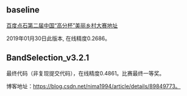 ## baseline

[百度点石第二届中国“高分杯”美丽乡村大赛地址](https://dianshi.baidu.com/competition/28/rule)  

2019年01月30日此版本, 在线精度0.2686。

## BandSelection_v3.2.1

最终代码（非复现提交代码），在线精度0.4861。比赛最终一等奖。

博客地址：https://blog.csdn.net/nima1994/article/details/89849773。
